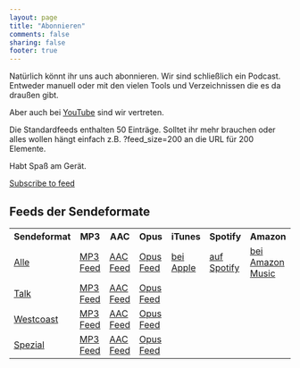```yaml
---
layout: page
title: "Abonnieren"
comments: false
sharing: false
footer: true
---
```

Natürlich könnt ihr uns auch abonnieren. Wir sind schließlich ein Podcast. Entweder manuell oder mit den vielen Tools und Verzeichnissen die es da draußen gibt.

Aber auch bei <a href="https://www.youtube.com/@binaergewitter">YouTube</a> sind wir vertreten. 

Die Standardfeeds enthalten 50 Einträge. Solltet ihr mehr brauchen oder alles wollen hängt einfach z.B. ?feed_size=200 an die URL für 200 Elemente.

Habt Spaß am Gerät.

<script>window.podcastData={"title":"Binärgewitter","subtitle":"Sicherheit durch Ignoranz","description":"Ein Podcast, der sich mit dem Web, Technologie und Open Source Software auseinander setzt.","cover":"","feeds":[{"type":"audio","format":"mp3","url":"http://blog.binaergewitter.de/podcast_feed/all/mp3/rss.xml","directory-url-itunes":"https://podcasts.apple.com/de/podcast/bin%C3%A4rgewitter/id216877594"},{"type":"audio","format":"opus","url":"http://blog.binaergewitter.de/podcast_feed/all/opus/rss.xml"}]}</script><script class="podlove-subscribe-button" src="https://cdn.podlove.org/subscribe-button/javascripts/app.js" data-language="de" data-size="medium" data-json-data="podcastData" data-color="#469cd1" data-format="rectangle" data-style="frameless"></script><noscript><a href="http://blog.binaergewitter.de/podcast_feed/all/mp3/rss.xml">Subscribe to feed</a></noscript>

## Feeds der Sendeformate

<table class='table'>
  <tr>
    <th>Sendeformat</th>
    <th>MP3</th>
    <th>AAC</th>
    <th>Opus</th>
    <th>iTunes</th>
    <th>Spotify</th>
    <th>Amazon</th>
  </tr>
  <tr>
  <td><a href="/">Alle</a></td>
  <td><a href="http://blog.binaergewitter.de/podcast_feed/all/mp3/rss.xml">MP3 Feed</a></td>
  <td><a href="http://blog.binaergewitter.de/podcast_feed/all/m4a/rss.xml">AAC Feed</a></td>
  <td><a href="http://blog.binaergewitter.de/podcast_feed/all/opus/rss.xml">Opus Feed</a></td>
  <td><a href="http://itunes.apple.com/de/podcast/binargewitter/id216877594">bei Apple</a></td>
  <td><a href="https://open.spotify.com/show/19LedqK0fGWfzfKzySDoVW">auf Spotify</a></td>
  <td><a href="https://music.amazon.de/podcasts/bc6ecd5a-2681-44cb-8217-ad5192a14871/bin%C3%A4rgewitter">bei Amazon Music</a></td>  
  </tr>
  <tr>
    <td><a href="/categories/talk">Talk</a></td>
    <td><a href="http://blog.binaergewitter.de/podcast_feed/talk/mp3/rss.xml">MP3 Feed</a></td>
    <td><a href="http://blog.binaergewitter.de/podcast_feed/talk/m4a/rss.xml">AAC Feed</a></td>
    <td><a href="http://blog.binaergewitter.de/podcast_feed/talk/opus/rss.xml">Opus Feed</a></td>
  </tr>
  <tr>
    <td><a href="/categories/westcoast">Westcoast</a></td>
    <td><a href="http://blog.binaergewitter.de/podcast_feed/westcoast/mp3/rss.xml">MP3 Feed</a></td>
    <td><a href="http://blog.binaergewitter.de/podcast_feed/westcoast/m4a/rss.xml">AAC Feed</a></td>
    <td><a href="http://blog.binaergewitter.de/podcast_feed/westcoast/opus/rss.xml">Opus Feed</a></td>
  </tr>
  <tr>
    <td><a href="/categories/spezial">Spezial</a></td>
    <td><a href="http://blog.binaergewitter.de/podcast_feed/spezial/mp3/rss.xml">MP3 Feed</a></td>
    <td><a href="http://blog.binaergewitter.de/podcast_feed/spezial/m4a/rss.xml">AAC Feed</a></td>
    <td><a href="http://blog.binaergewitter.de/podcast_feed/spezial/opus/rss.xml">Opus Feed</a></td>
  </tr>
</table>
